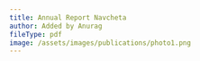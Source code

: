 ```yaml
---
title: Annual Report Navcheta
author: Added by Anurag
fileType: pdf
image: /assets/images/publications/photo1.png
---
```

